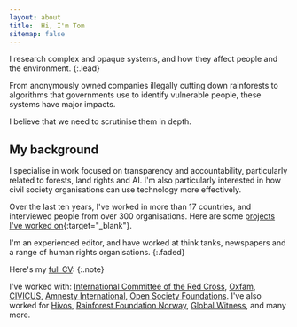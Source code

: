 ```yaml
---
layout: about
title:  Hi, I'm Tom
sitemap: false
---
```



<!--author-->


I research complex and opaque systems, and how they affect people and the environment.
{:.lead}

From anonymously owned companies illegally cutting down rainforests to algorithms that governments use to identify vulnerable people, these systems have major impacts.

I believe that we need to scrutinise them in depth. 


## My background

I specialise in work focused on transparency and accountability, particularly related to forests, land rights and AI. I'm also particularly interested in how civil society organisations can use technology more effectively. 

Over the last ten years, I've worked in more than 17 countries, and interviewed people from over 300 organisations. Here are some [projects I've worked on](/projects){:target="_blank"}. 

I'm an experienced editor, and have worked at think tanks, newspapers and a range of human rights organisations.
{:.faded}

Here's my [full CV](/resume):
{:.note}

I've worked with:
[International Committee of the Red Cross](https://www.icrc.org/), [Oxfam](https://www.oxfam.org/en), [CIVICUS](https://civicus.org/), [Amnesty International](https://www.amnesty.org/en/tech/), [Open Society Foundations](https://www.justiceinitiative.org/). I've also worked for [Hivos](https://hivos.org/), [Rainforest Foundation Norway](http://www.regnskog.no/en/), [Global Witness](https://www.globalwitness.org/en/), and many more.

